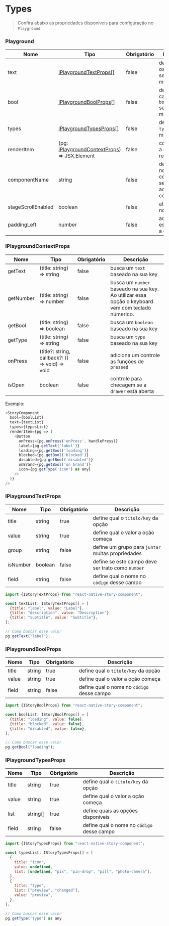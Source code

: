 # Types

> Confira abaixo as propriedades disponíveis para configuração no `Playground`:

### Playground

| Nome               | Tipo                                                                     | Obrigatório | Descrição                                                       |
| ------------------ | ------------------------------------------------------------------------ | ----------- | --------------------------------------------------------------- |
| text               | [IPlaygroundTextProps[]](#iplaygroundtextprops)                          | false       | define quais os `textos` serão manipulados                      |
| bool               | [IPlaygroundBoolProps[]](#iplaygroundboolprops)                          | false       | define quais campos `booleanos` serão manipulados               |
| types              | [IPlaygroundTypesProps[]](#iplaygroundtypesprops)                        | false       | define quais `types` serão manipulados                          |
| renderItem         | (pg: [IPlaygroundContextProps](#iplaygroundcontextprops)) => JSX.Element | false       | componente a ser renderizado                                    |
| componentName      | string                                                                   | false       | define qual o nome do componente será exibido ao gerar o código |
| stageScrollEnabled | boolean                                                                  | false       | ativa o scroll no `palco`                                       |
| paddingLeft        | number                                                                   | false       | adiciona um espaçamento a esquerda                              |

### IPlaygroundContextProps

| Nome      | Tipo                                            | Obrigatório | Descrição                                                                                         |
| --------- | ----------------------------------------------- | ----------- | ------------------------------------------------------------------------------------------------- |
| getText   | (title: string) => string                       | false       | busca um `text` baseado na sua key                                                                |
| getNumber | (title: string) => number                       | false       | busca um `number` baseado na sua key. Ao utilizar essa opção o keyboard vem com teclado númerico. |
| getBool   | (title: string) => boolean                      | false       | busca um `boolean` baseado na sua key                                                             |
| getType   | (title: string) => string                       | false       | busca um `type` baseado na sua key                                                                |
| onPress   | (title?: string, callback?: () => void) => void | false       | adiciona um controle as funções de `pressed`                                                      |
| isOpen    | boolean                                         | false       | controle para checagem se a `drawer` está aberta                                                  |

Exemplo:

```js
<StoryComponent
  bool={boolList}
  text={textList}
  types={typesList}
  renderItem={pg => (
    <Button
      onPress={pg.onPress('onPress', handlePress)}
      label={pg.getText('label')}
      loading={pg.getBool('loading')}
      blocked={pg.getBool('blocked')}
      disabled={pg.getBool('disabled')}
      onBrand={pg.getBool('on brand')}
      icon={pg.getType('icon') as any}
    />
  )}
/>
```

### IPlaygroundTextProps

| Nome     | Tipo    | Obrigatório | Descrição                                         |
| -------- | ------- | ----------- | ------------------------------------------------- |
| title    | string  | true        | define qual o `título/key` da opção               |
| value    | string  | true        | define qual o valor a oção começa                 |
| group    | string  | false       | define um grupo para `juntar` muitas propriedades |
| isNumber | boolean | false       | define se este campo deve ser trato como `number` |
| field    | string  | false       | define qual o nome no `código` desse campo        |

```js
import {IStoryTextProps} from "react-native-story-component";

const textList: IStoryTextProps[] = [
  {title: "label", value: "Label"},
  {title: "description", value: "Description"},
  {title: "subtitle", value: "Subtitle"},
];

// Como buscar esse valor
pg.getText("label");
```

### IPlaygroundBoolProps

| Nome  | Tipo   | Obrigatório | Descrição                                  |
| ----- | ------ | ----------- | ------------------------------------------ |
| title | string | true        | define qual o `título/key` da opção        |
| value | string | true        | define qual o valor a oção começa          |
| field | string | false       | define qual o nome no `código` desse campo |

```js
import {IStoryBoolProps} from "react-native-story-component";

const boolList: IStoryBoolProps[] = [
  {title: "loading", value: false},
  {title: "blocked", value: false},
  {title: "disabled", value: false},
];

// Como buscar esse valor
pg.getBool("loading");
```

### IPlaygroundTypesProps

| Nome  | Tipo     | Obrigatório | Descrição                                  |
| ----- | -------- | ----------- | ------------------------------------------ |
| title | string   | true        | define qual o `título/key` da opção        |
| value | string   | true        | define qual o valor a oção começa          |
| list  | string[] | true        | define quais as opções disponíveis         |
| field | string   | false       | define qual o nome no `código` desse campo |

```js
import {IStoryTypesProps} from "react-native-story-component";

const typesList: IStoryTypesProps[] = [
  {
    title: "icon",
    value: undefined,
    list: [undefined, "pix", "pin-drop", "pill", "photo-camera"],
  },
  {
    title: "type",
    list: ["preview", "changed"],
    value: "preview",
  },
];

// Como buscar esse valor
pg.getType('type') as any
```
